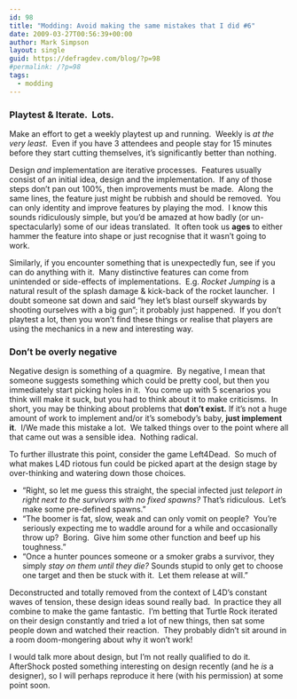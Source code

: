 ```yaml
---
id: 98
title: "Modding: Avoid making the same mistakes that I did #6"
date: 2009-03-27T00:56:39+00:00
author: Mark Simpson
layout: single
guid: https://defragdev.com/blog/?p=98
#permalink: /?p=98
tags:
  - modding
---
```

### Playtest & Iterate.  Lots.

Make an effort to get a weekly playtest up and running.  Weekly is _at the very least_.  Even if you have 3 attendees and people stay for 15 minutes before they start cutting themselves, it&#8217;s significantly better than nothing.

Design _and_ implementation are iterative processes.  Features usually consist of an initial idea, design and the implementation.  If any of those steps don&#8217;t pan out 100%, then improvements must be made.  Along the same lines, the feature just might be rubbish and should be removed.  You can only identity and improve features by playing the mod.  I know this sounds ridiculously simple, but you&#8217;d be amazed at how badly (or un-spectacularly) some of our ideas translated.  It often took us **ages** to either hammer the feature into shape or just recognise that it wasn&#8217;t going to work.

Similarly, if you encounter something that is unexpectedly fun, see if you can do anything with it.  Many distinctive features can come from unintended or side-effects of implementations.  E.g. _Rocket Jumping_ is a natural result of the splash damage & kick-back of the rocket launcher.  I doubt someone sat down and said &#8220;hey let&#8217;s blast ourself skywards by shooting ourselves with a big gun&#8221;; it probably just happened.  If you don&#8217;t playtest a lot, then you won&#8217;t find these things or realise that players are using the mechanics in a new and interesting way.

### Don&#8217;t be overly negative

Negative design is something of a quagmire.  By negative, I mean that someone suggests something which could be pretty cool, but then you immediately start picking holes in it.  You come up with 5 scenarios you think will make it suck, but you had to think about it to make criticisms.  In short, you may be thinking about problems that **don&#8217;t exist.** If it&#8217;s not a huge amount of work to implement and/or it&#8217;s somebody&#8217;s baby, **just implement it**.  I/We made this mistake a lot.  We talked things over to the point where all that came out was a sensible idea.  Nothing radical.

To further illustrate this point, consider the game Left4Dead.  So much of what makes L4D riotous fun could be picked apart at the design stage by over-thinking and watering down those choices.

  * &#8220;Right, so let me guess this straight, the special infected just _teleport in right next to the survivors with no fixed spawns?_ That&#8217;s ridiculous.  Let&#8217;s make some pre-defined spawns.&#8221;
  * &#8220;The boomer is fat, slow, weak and can only vomit on people?  You&#8217;re seriously expecting me to waddle around for a while and occasionally throw up?  Boring.  Give him some other function and beef up his toughness.&#8221;
  * &#8220;Once a hunter pounces someone or a smoker grabs a survivor, they simply _stay on them until they die?_ Sounds stupid to only get to choose one target and then be stuck with it.  Let them release at will.&#8221;

Deconstructed and totally removed from the context of L4D&#8217;s constant waves of tension, these design ideas sound really bad.  In practice they all combine to make the game fantastic.  I&#8217;m betting that Turtle Rock iterated on their design constantly and tried a lot of new things, then sat some people down and watched their reaction.  They probably didn&#8217;t sit around in a room doom-mongering about why it won&#8217;t work!

I would talk more about design, but I&#8217;m not really qualified to do it.  AfterShock posted something interesting on design recently (and he _is_ a designer), so I will perhaps reproduce it here (with his permission) at some point soon.
